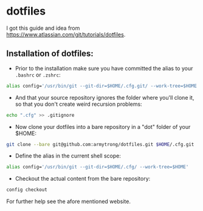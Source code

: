# dotfiles
I got this guide and idea from https://www.atlassian.com/git/tutorials/dotfiles.
## Installation of dotfiles:
* Prior to the installation make sure you have committed the alias to your `.bashrc` or `.zshrc`:
```zsh
alias config='/usr/bin/git --git-dir=$HOME/.cfg.git/ --work-tree=$HOME'
```  
* And that your source repository ignores the folder where you'll clone it, so that you don't create weird recursion problems:
```zsh
echo ".cfg" >> .gitignore
```
* Now clone your dotfiles into a bare repository in a "dot" folder of your $HOME:
```zsh
git clone --bare git@github.com:armytrong/dotfiles.git $HOME/.cfg.git
```
* Define the alias in the current shell scope:
```zsh
alias config='/usr/bin/git --git-dir=$HOME/.cfg/ --work-tree=$HOME'
```
* Checkout the actual content from the bare repository:
```zsh
config checkout
```

For further help see the afore mentioned website.
